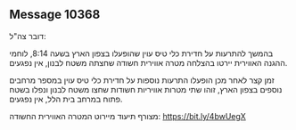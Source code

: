 ## Message 10368

דובר צה"ל:

בהמשך להתרעות על חדירת כלי טיס עוין שהופעלו בצפון הארץ בשעה 8:14, לוחמי ההגנה האווירית יירטו בהצלחה מטרה אווירית חשודה שחצתה משטח לבנון, אין נפגעים.

זמן קצר לאחר מכן הופעלו התרעות נוספות על חדירת כלי טיס עוין במספר מרחבים נוספים בצפון הארץ, זוהו שתי מטרות אוויריות חשודות שחצו משטח לבנון ונפלו בשטח פתוח במרחב בית הלל, אין נפגעים.

מצורף תיעוד מיירוט המטרה האווירית החשודה: https://bit.ly/4bwUegX

